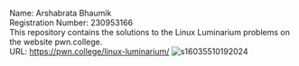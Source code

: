 Name: Arshabrata Bhaumik  
Registration Number: 230953166  
This repository contains the solutions to the Linux Luminarium problems on the website pwn.college.  
URL: https://pwn.college/linux-luminarium/
![s16035510192024](https://a.okmd.dev/md/67138b144947c.png)
